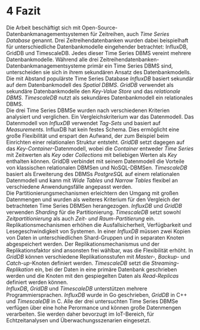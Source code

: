 # 4 Fazit

Die Arbeit beschäftigt sich mit Open-Source-Datenbankmanagementsystemen für Zeitreihen, auch *Time Series Database* genannt. Drei Zeitreihendatenbanken wurden dabei beispielhaft für unterschiedliche Datenbankmodelle eingehender betrachtet: InfluxDB, GridDB und TimescaleDB. Jedes dieser Time Series DBMS vereint mehrere Datenbankmodelle. Während alle drei Zeitreihendatenbanken-Datenbankmanagementsysteme primär ein Time Series DBMS sind, unterscheiden sie sich in ihrem sekundären Ansatz des Datenbankmodells. Die mit Abstand populärste Time Series Database *InfluxDB* basiert sekundär auf dem Datenbankmodell des *Spatial DBMS*. *GridDB* verwendet als sekundäre Datenbankmodelle den *Key-Value Store* und das *relationale DBMS*. *TimescaleDB* nutzt als sekundäres Datenbankmodell ein relationales DBMS.  
Die drei Time Series DBMSe wurden nach verschiedenen Kriterien analysiert und verglichen. Ein Vergleichskriterium war das Datenmodell. Das Datenmodell von *InfluxDB* verwendet *Tag-Sets* und basiert auf *Measurements*. InfluxDB hat kein festes Schema. Dies ermöglicht eine große Flexibilität und erspart den Aufwand, der zum Beispiel beim Einrichten einer relationalen Struktur entsteht. *GridDB* setzt dagegen auf das *Key-Container*-Datenmodell, wobei die *Container* entweder *Time Series* mit Zeitwerten als *Key* oder *Collections* mit beliebigen Werten als *Key* enthalten können. GridDB verbindet mit seinem Datenmodell die Vorteile von klassischen relationalen DBMSen und NoSQL-DBMSen. *TimescaleDB* basiert als Erweiterung des DBMSs *PostgreSQL* auf einem relationalen Datenmodell und kann mit *Wide Tables* und *Narrow Tables* flexibel an verschiedene Anwendungsfälle angepasst werden.  
Die Partitionierungsmechanismen erleichtern den Umgang mit großen Datenmengen und wurden als weiteres Kriterium für den Vergleich der betrachteten Time Series DBMSen herangezogen. *InfluxDB* und *GridDB* verwenden *Sharding* für die Partitionierung. *TimescaleDB* setzt sowohl *Zeitpartitionierung* als auch *Zeit- und Raum-Partitierung* ein.  
Replikationsmechanismen erhöhen die Ausfallsicherheit, Verfügbarkeit und Lesegeschwindigkeit von Systemen. In einer *InfluxDB* müssen zwei Kopien von Daten in unterschiedlichen Shard-Gruppen und in separaten Knoten abgespeichert werden. Der Replikationsmechanismus und der Replikationsfaktor sind ansonsten frei wählbar, was die Flexibilität erhöht. In *GridDB* können verschiedene Replikationsstufen mit *Master-, Backup-* und *Catch-up*-Knoten definiert werden. *TimescaleDB* setzt  die *Streaming-Replikation* ein, bei der Daten in eine primäre Datenbank geschrieben werden und die Knoten mit den gespiegelten Daten als *Read-Replicas* definiert werden können.  
*InfluxDB*, *GridDB* und *TimescaleDB* unterstützen mehrere Programmiersprachen. *InfluxDB* wurde in Go geschrieben, *GridDB* in C++ und *TimescaleDB* in C. Alle der drei untersuchten Time Series DBMSe verfügen über eine hohe Perormance und können große Datenmengen verarbeiten. Sie werden daher bevorzugt im IoT-Bereich, für Echtzeitanalysen und Überwachungsszenarien eingesetzt.
